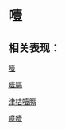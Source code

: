 # 噎## 相关表现： [噎](https://www.gmzyjc.com/search/result?wd=噎)[噎膈](https://www.gmzyjc.com/search/result?wd=噎膈)[津枯噎膈](https://www.gmzyjc.com/search/result?wd=津枯噎膈)[噫噎](https://www.gmzyjc.com/search/result?wd=噫噎)